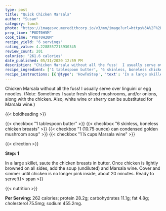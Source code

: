 ```yaml
---
type: post
title: "Quick Chicken Marsala"
author: "Susan"
category: lunch
photo: "https://imagesvc.meredithcorp.io/v3/mm/image?url=https%3A%2F%2Fimages.media-allrecipes.com%2Fuserphotos%2F535425.jpg"
prep_time: "P0DT0H5M"
cook_time: "P0DT0H20M"
recipe_yield: "6 servings"
rating_value: 4.2288557213930345
review_count: 201
calories: "261.6 calories"
date_published: 05/31/2020 12:59 PM
description: "Chicken Marsala without all the fuss!  I usually serve over linguini or egg noodles. (Note: Sometimes I saute fresh sliced mushrooms, and/or onions, along with the chicken. Also, white wine or sherry can be substituted for Marsala wine.)"
recipe_ingredient: ['1 tablespoon butter', '6 skinless, boneless chicken breasts', '1 (10.75 ounce) can  condensed golden mushroom soup', '1\u2009¼ cups Marsala wine']
recipe_instructions: [{'@type': 'HowToStep', 'text': 'In a large skillet, saute the chicken breasts in butter. Once chicken is lightly browned on all sides, add the soup (undiluted) and Marsala wine. Cover and simmer until chicken is no longer pink inside, about 20 minutes. Ready to serve!\n'}]
---
```


Chicken Marsala without all the fuss!  I usually serve over linguini or egg noodles. (Note: Sometimes I saute fresh sliced mushrooms, and/or onions, along with the chicken. Also, white wine or sherry can be substituted for Marsala wine.) 

{{< boldheading >}}

{{< checkbox "1 tablespoon butter" >}}
{{< checkbox "6  skinless, boneless chicken breasts" >}}
{{< checkbox "1 (10.75 ounce) can  condensed golden mushroom soup" >}}
{{< checkbox "1 ¼ cups Marsala wine" >}}


{{< direction >}}

**Step: 1**

In a large skillet, saute the chicken breasts in butter. Once chicken is lightly browned on all sides, add the soup (undiluted) and Marsala wine. Cover and simmer until chicken is no longer pink inside, about 20 minutes. Ready to serve!{{< span >}}

{{< nutrition >}}

**Per Serving:** 262 calories; protein 28.2g; carbohydrates 11.1g; fat 4.8g; cholesterol 75.5mg; sodium 455.2mg.
